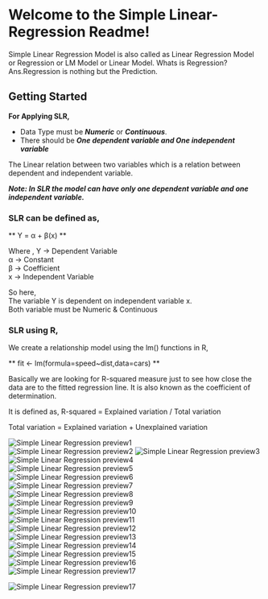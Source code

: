 # Welcome to the Simple Linear-Regression Readme!

Simple Linear Regression Model is also called as Linear Regression Model or Regression or LM Model or Linear Model. Whats is Regression? Ans.Regression is nothing but the Prediction.

## Getting Started
**For Applying SLR,**  

* Data Type must be ***Numeric*** or ***Continuous***.  
* There should be ***One dependent variable and One independent variable***  

The Linear relation between two variables which is a relation between dependent and independent variable.  

***Note: In SLR the model can have only one dependent variable and one independent variable.***  

### SLR can be defined as,

** Y = α + β(x) **


Where ,
Y -> Dependent Variable  
α -> Constant  
β -> Coefficient  
x -> Independent Variable  

So here,  
The variable Y is dependent on independent variable x.  
Both variable must be Numeric & Continuous   
  
  
### SLR using R,
We create a relationship model using the lm() functions in R,  
  
** fit <- lm(formula=speed~dist,data=cars) **  
  
  
Basically we are looking for R-squared measure just to see how close the data are to the fitted regression line. It is also known as the coefficient of determination. 
  
It is defined as, R-squared = Explained variation / Total variation  
  
Total variation = Explained variation + Unexplained variation  

 
![Simple Linear Regression preview1](https://github.com/soumyasethy/Linear-Regression/blob/Implementation-Screenshots/preview1.png)  
![Simple Linear Regression preview2](https://github.com/soumyasethy/Linear-Regression/blob/Implementation-Screenshots/preview2.png) 
![Simple Linear Regression preview3](https://github.com/soumyasethy/Linear-Regression/blob/Implementation-Screenshots/preview3.png)  
![Simple Linear Regression preview4](https://github.com/soumyasethy/Linear-Regression/blob/Implementation-Screenshots/preview4.png)  
![Simple Linear Regression preview5](https://github.com/soumyasethy/Linear-Regression/blob/Implementation-Screenshots/preview5.png)  
![Simple Linear Regression preview6](https://github.com/soumyasethy/Linear-Regression/blob/Implementation-Screenshots/preview6.png)  
![Simple Linear Regression preview7](https://github.com/soumyasethy/Linear-Regression/blob/Implementation-Screenshots/preview7.png)  
![Simple Linear Regression preview8](https://github.com/soumyasethy/Linear-Regression/blob/Implementation-Screenshots/preview8.png)  
![Simple Linear Regression preview9](https://github.com/soumyasethy/Linear-Regression/blob/Implementation-Screenshots/preview9.png)  
![Simple Linear Regression preview10](https://github.com/soumyasethy/Linear-Regression/blob/Implementation-Screenshots/preview10.png)  
![Simple Linear Regression preview11](https://github.com/soumyasethy/Linear-Regression/blob/Implementation-Screenshots/preview11.png)  
![Simple Linear Regression preview12](https://github.com/soumyasethy/Linear-Regression/blob/Implementation-Screenshots/preview12.png)  
![Simple Linear Regression preview13](https://github.com/soumyasethy/Linear-Regression/blob/Implementation-Screenshots/preview13.png)  
![Simple Linear Regression preview14](https://github.com/soumyasethy/Linear-Regression/blob/Implementation-Screenshots/preview14.png)  
![Simple Linear Regression preview15](https://github.com/soumyasethy/Linear-Regression/blob/Implementation-Screenshots/preview15.png)  
![Simple Linear Regression preview16](https://github.com/soumyasethy/Linear-Regression/blob/Implementation-Screenshots/preview16.png)  
![Simple Linear Regression preview17](https://github.com/soumyasethy/Linear-Regression/blob/Implementation-Screenshots/preview17.png)


![Simple Linear Regression preview17](https://github.com/soumyasethy/Linear-Regression/blob/master/Rplot.png)



